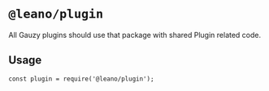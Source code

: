 # `@leano/plugin`

All Gauzy plugins should use that package with shared Plugin related code.

## Usage

```
const plugin = require('@leano/plugin');
```
